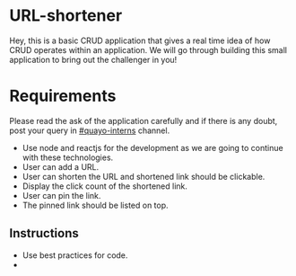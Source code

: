 # URL-shortener

Hey, this is a basic CRUD application that gives a real time idea of how CRUD operates within an application. We will go through building this small application to bring out the challenger in you!


# Requirements

Please read the ask of the application carefully and if there is any doubt, post your query in [#quayo-interns](https://quayotechnologies.slack.com/archives/C04BW978YE9) channel.

 - Use node and reactjs for the development as we are going to continue with these technologies.
 - User can add a URL.
 - User can shorten the URL and shortened link should be clickable.
 - Display the click count of the shortened link.
 - User can pin the link.
 - The pinned link should be listed on top.

## Instructions

 - Use best practices for code.
 - 
